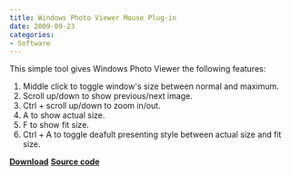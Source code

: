 ```yaml
---
title: Windows Photo Viewer Mouse Plug-in
date: 2009-09-23
categories:
- Software
---
```


This simple tool gives Windows Photo Viewer the following features:

1. Middle click to toggle window's size between normal and maximum.
2. Scroll up/down to show previous/next image.
3. Ctrl + scroll up/down to zoom in/out.
4. A to show actual size.
5. F to show fit size.
6. Ctrl + A to toggle deafult presenting style between actual size and fit size.

<!-- more -->

**[Download](https://raw.githubusercontent.com/changyuheng/windows-photo-viewer-mouse-plug-in/master/bin/windows-photo-viewer-mouse-plug-in.exe)**
**[Source code](https://github.com/changyuheng/windows-photo-viewer-mouse-plug-in)**
